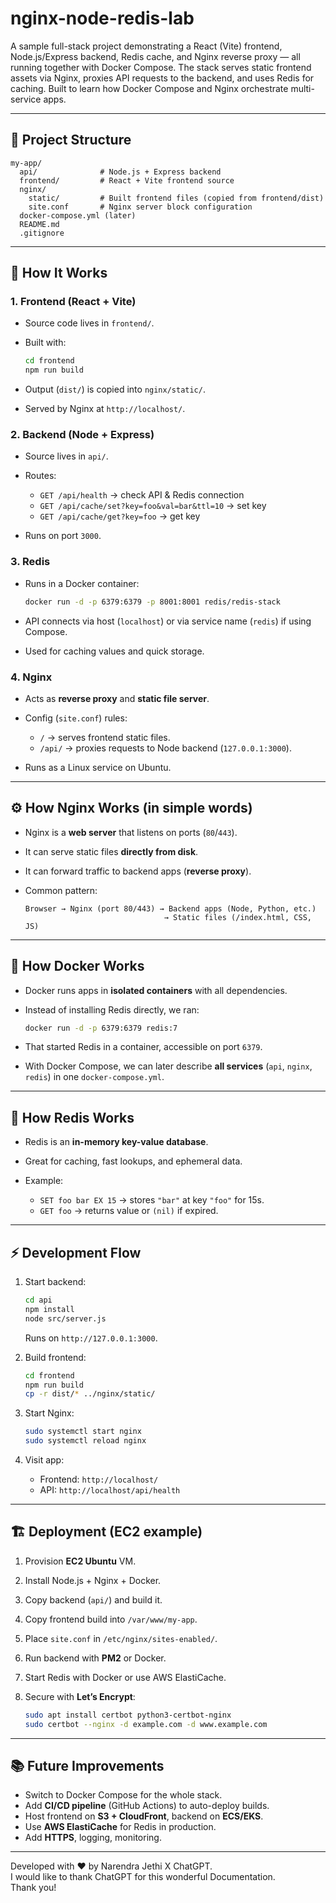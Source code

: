 # nginx-node-redis-lab

A sample full-stack project demonstrating a React (Vite) frontend, Node.js/Express backend, Redis cache, and Nginx reverse proxy — all running together with Docker Compose. The stack serves static frontend assets via Nginx, proxies API requests to the backend, and uses Redis for caching. Built to learn how Docker Compose and Nginx orchestrate multi-service apps.

---

## 🚀 Project Structure

```
my-app/
  api/              # Node.js + Express backend
  frontend/         # React + Vite frontend source
  nginx/
    static/         # Built frontend files (copied from frontend/dist)
    site.conf       # Nginx server block configuration
  docker-compose.yml (later)
  README.md
  .gitignore
```

---

## 🔧 How It Works

### 1. **Frontend (React + Vite)**

* Source code lives in `frontend/`.
* Built with:

  ```bash
  cd frontend
  npm run build
  ```
* Output (`dist/`) is copied into `nginx/static/`.
* Served by Nginx at `http://localhost/`.

### 2. **Backend (Node + Express)**

* Source lives in `api/`.
* Routes:

  * `GET /api/health` → check API & Redis connection
  * `GET /api/cache/set?key=foo&val=bar&ttl=10` → set key
  * `GET /api/cache/get?key=foo` → get key
* Runs on port `3000`.

### 3. **Redis**

* Runs in a Docker container:

  ```bash
  docker run -d -p 6379:6379 -p 8001:8001 redis/redis-stack
  ```
* API connects via host (`localhost`) or via service name (`redis`) if using Compose.
* Used for caching values and quick storage.

### 4. **Nginx**

* Acts as **reverse proxy** and **static file server**.
* Config (`site.conf`) rules:

  * `/` → serves frontend static files.
  * `/api/` → proxies requests to Node backend (`127.0.0.1:3000`).
* Runs as a Linux service on Ubuntu.

---

## ⚙️ How Nginx Works (in simple words)

* Nginx is a **web server** that listens on ports (`80`/`443`).
* It can serve static files **directly from disk**.
* It can forward traffic to backend apps (**reverse proxy**).
* Common pattern:

  ```
  Browser → Nginx (port 80/443) → Backend apps (Node, Python, etc.)
                                 → Static files (/index.html, CSS, JS)
  ```

---

## 🐳 How Docker Works

* Docker runs apps in **isolated containers** with all dependencies.
* Instead of installing Redis directly, we ran:

  ```bash
  docker run -d -p 6379:6379 redis:7
  ```
* That started Redis in a container, accessible on port `6379`.
* With Docker Compose, we can later describe **all services** (`api`, `nginx`, `redis`) in one `docker-compose.yml`.

---

## 💾 How Redis Works

* Redis is an **in-memory key-value database**.
* Great for caching, fast lookups, and ephemeral data.
* Example:

  * `SET foo bar EX 15` → stores `"bar"` at key `"foo"` for 15s.
  * `GET foo` → returns value or `(nil)` if expired.

---

## ⚡ Development Flow

1. Start backend:

   ```bash
   cd api
   npm install
   node src/server.js
   ```

   Runs on `http://127.0.0.1:3000`.

2. Build frontend:

   ```bash
   cd frontend
   npm run build
   cp -r dist/* ../nginx/static/
   ```

3. Start Nginx:

   ```bash
   sudo systemctl start nginx
   sudo systemctl reload nginx
   ```

4. Visit app:

   * Frontend: `http://localhost/`
   * API: `http://localhost/api/health`

---

## 🏗️ Deployment (EC2 example)

1. Provision **EC2 Ubuntu** VM.
2. Install Node.js + Nginx + Docker.
3. Copy backend (`api/`) and build it.
4. Copy frontend build into `/var/www/my-app`.
5. Place `site.conf` in `/etc/nginx/sites-enabled/`.
6. Run backend with **PM2** or Docker.
7. Start Redis with Docker or use AWS ElastiCache.
8. Secure with **Let’s Encrypt**:

   ```bash
   sudo apt install certbot python3-certbot-nginx
   sudo certbot --nginx -d example.com -d www.example.com
   ```

---

## 📚 Future Improvements

* Switch to Docker Compose for the whole stack.
* Add **CI/CD pipeline** (GitHub Actions) to auto-deploy builds.
* Host frontend on **S3 + CloudFront**, backend on **ECS/EKS**.
* Use **AWS ElastiCache** for Redis in production.
* Add **HTTPS**, logging, monitoring.

---
 Developed with ❤️ by Narendra Jethi X ChatGPT.\
 I would like to thank ChatGPT for this wonderful Documentation.\
 Thank you!
